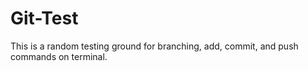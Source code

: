 # Git-Test


This is a random testing ground for branching, add, commit, and push commands on terminal.